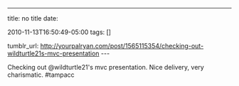 ---
title: no title
date:

 2010-11-13T16:50:49-05:00 
tags:  []

tumblr_url:
http://yourpalryan.com/post/1565115354/checking-out-wildturtle21s-mvc-presentation
\-\--

Checking out \@wildturtle21's mvc presentation. Nice delivery, very
charismatic. \#tampacc
